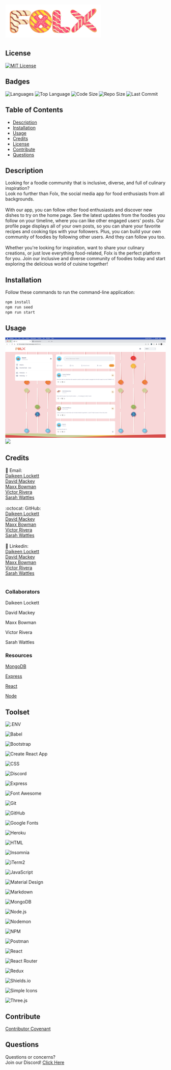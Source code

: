 # <img src="./client/public/assets/images/logos/folx-1.png" width="300">

## License

<a href="https://opensource.org/licenses/MIT"><img src="https://img.shields.io/badge/License-MIT-A31F34?style=for-the-badge" alt="MIT License"/></a>

## Badges

<img src="https://img.shields.io/github/languages/count/maxxAbow/folx?color=FF9AA2&style=for-the-badge" alt="Languages" />
<img src="https://img.shields.io/github/languages/top/maxxAbow/folx?color=FFB7B2&style=for-the-badge" alt="Top Language" />
<img src="https://img.shields.io/github/languages/code-size/maxxAbow/folx?color=FFDAC1&style=for-the-badge" alt="Code Size" />
<img src="https://img.shields.io/github/repo-size/maxxAbow/folx?color=E2F0CB&style=for-the-badge" alt="Repo Size" />
<img src="https://img.shields.io/github/last-commit/maxxAbow/folx?color=B5EAD7&style=for-the-badge" alt="Last Commit" />

## Table of Contents

- [Description](#description)
- [Installation](#installation)
- [Usage](#usage)
- [Credits](#credits)
- [License](#license)
- [Contribute](#contribute)
- [Questions](#questions)

## Description

Looking for a foodie community that is inclusive, diverse, and full of culinary inspiration?</br>
Look no further than Folx, the social media app for food enthusiasts from all backgrounds.</br></br>
With our app, you can follow other food enthusiasts and discover new dishes to try on the home page. See the latest updates from the foodies you follow on your timeline, where you can like other engaged users' posts. Our profile page displays all of your own posts, so you can share your favorite recipes and cooking tips with your followers. Plus, you can build your own community of foodies by following other users. And they can follow you too.</br></br>
Whether you're looking for inspiration, want to share your culinary creations, or just love everything food-related, Folx is the perfect platform for you. Join our inclusive and diverse community of foodies today and start exploring the delicious world of cuisine together!

## Installation
Follow these commands to run the command-line application:  

    npm install
    npm run seed
    npm run start

## Usage

<img src="./client/public/assets/images/usage/screenshot-1.png">
<img src="./client/public/assets/images/usage/screenshot-2.png">

## Credits

:email: Email:</br>
[Daikeen Lockett](mailto:daikeen_lockett@yahoo.com)</br>
[David Mackey](mailto:davidmackey92@gmail.com)</br>
[Maxx Bowman](mailto:mbowman@welland.com)</br>
[Victor Rivera](mailto:veektur@hotmail.com)</br>
[Sarah Wattles](mailto:swattles@swattles.onmicrosoft.com)</br>
</br>
:octocat: GitHub:</br>
[Daikeen Lockett](https://github.com/dlockett133/)</br>
[David Mackey](https://github.com/davidmichaelmackey/)</br>
[Maxx Bowman](https://github.com/maxxAbow/)</br>
[Victor Rivera](https://github.com/veektur123/)</br>
[Sarah Wattles](https://github.com/Swattles/)</br>
</br>
:briefcase: Linkedin:</br>
[Daikeen Lockett](https://linkedin.com/in/daikeen-lockett/)</br>
[David Mackey](https://linkedin.com/in/davidmichaelmackey/)</br>
[Maxx Bowman](https://linkedin.com/in/maxx-abigail-bowman-85b537193/)</br>
[Victor Rivera](https://linkedin.com/in/.../)</br>
[Sarah Wattles](https://www.linkedin.com/in/smwattles/)</br>
</br>

### Collaborators

  Daikeen Lockett
  
  David Mackey
  
  Maxx Bowman
  
  Victor Rivera
  
  Sarah Wattles

### Resources

  [MongoDB](https://www.mongodb.com/docs/)
  
  [Express](https://expressjs.com/)
  
  [React](https://react.dev/learn)
  
  [Node](https://nodejs.org/en/docs)

## Toolset

![.ENV](https://img.shields.io/badge/.ENV-ECD53F?style=for-the-badge&logo=.ENV&logoColor=ECD53F&labelColor=gray)

![Babel](https://img.shields.io/badge/Babel-F9DC3E?style=for-the-badge&logo=Babel&logoColor=F9DC3E&labelColor=gray)

![Bootstrap](https://img.shields.io/badge/Bootstrap-7952B3?style=for-the-badge&logo=Bootstrap&logoColor=7952B3&labelColor=gray)

![Create React App](https://img.shields.io/badge/Create_React_App-09D3AC?style=for-the-badge&logo=Create-React-App&logoColor=09D3AC&labelColor=gray)

![CSS](https://img.shields.io/badge/CSS-1572B6?style=for-the-badge&logo=CSS3&logoColor=1572B6&labelColor=gray)

![Discord](https://img.shields.io/badge/Discord-5865F2?style=for-the-badge&logo=Discord&logoColor=5865F2&labelColor=gray)

![Express](https://img.shields.io/badge/Express-000000?style=for-the-badge&logo=Express&logoColor=000000&labelColor=gray)

![Font Awesome](https://img.shields.io/badge/Font_Awesome-528DD7?style=for-the-badge&logo=Font-Awesome&logoColor=528DD7&labelColor=gray)

![Git](https://img.shields.io/badge/Git-F05032?style=for-the-badge&logo=Git&logoColor=F05032&labelColor=gray)

![GitHub](https://img.shields.io/badge/GitHub-181717?style=for-the-badge&logo=GitHub&logoColor=181717&labelColor=gray)

![Google Fonts](https://img.shields.io/badge/Google_Fonts-4285F4?style=for-the-badge&logo=Google-Fonts&logoColor=4285F4&labelColor=gray)

![Heroku](https://img.shields.io/badge/Heroku-430098?style=for-the-badge&logo=Heroku&logoColor=430098&labelColor=gray)

![HTML](https://img.shields.io/badge/HTML-E34F26?style=for-the-badge&logo=HTML5&logoColor=E34F26&labelColor=gray)

![Insomnia](https://img.shields.io/badge/Insomnia-4000BF?style=for-the-badge&logo=Insomnia&logoColor=4000BF&labelColor=gray)

![iTerm2](https://img.shields.io/badge/Terminal-000000?style=for-the-badge&logo=iTerm2&logoColor=000000&labelColor=gray)

![JavaScript](https://img.shields.io/badge/JavaScript-F7DF1E?style=for-the-badge&logo=JavaScript&logoColor=F7DF1E&labelColor=gray)

![Material Design](https://img.shields.io/badge/Material_Design-757575?style=for-the-badge&logo=Material-Design&logoColor=757575&labelColor=gray)

![Markdown](https://img.shields.io/badge/Markdown-000000?style=for-the-badge&logo=Markdown&logoColor=000000&labelColor=gray)

![MongoDB](https://img.shields.io/badge/MongoDB-47A248?style=for-the-badge&logo=MongoDB&logoColor=47A248&labelColor=gray)

![Node.js](https://img.shields.io/badge/Node.js-339933?style=for-the-badge&logo=Node.js&logoColor=339933&labelColor=gray)

![Nodemon](https://img.shields.io/badge/Nodemon-76D04B?style=for-the-badge&logo=Nodemon&logoColor=76D04B&labelColor=gray)

![NPM](https://img.shields.io/badge/NPM-CB3837?style=for-the-badge&logo=NPM&logoColor=CB3837&labelColor=gray)

![Postman](https://img.shields.io/badge/Postman-FF6C37?style=for-the-badge&logo=Postman&logoColor=FF6C37&labelColor=gray)

![React](https://img.shields.io/badge/React-61DAFB?style=for-the-badge&logo=React&logoColor=61DAFB&labelColor=gray)

![React Router](https://img.shields.io/badge/React_Router-CA4245?style=for-the-badge&logo=React-Router&logoColor=CA4245&labelColor=gray)

![Redux](https://img.shields.io/badge/Redux-764ABC?style=for-the-badge&logo=Redux&logoColor=764ABC&labelColor=gray)

![Shields.io](https://img.shields.io/badge/Shields.io-000000?style=for-the-badge&logo=Shields.io&logoColor=000000&labelColor=gray)

![Simple Icons](https://img.shields.io/badge/Simple_Icons-000000?style=for-the-badge&logo=Simple-Icons&logoColor=000000&labelColor=gray)

![Three.js](https://img.shields.io/badge/Three.js-000000?style=for-the-badge&logo=Three.js&logoColor=000000&labelColor=gray)

## Contribute

[Contributor Covenant](https://www.contributor-covenant.org/)

## Questions

Questions or concerns?</br>
Join our Discord!
[Click Here](https://discord.gg/3ma7aQ2Jv7)
